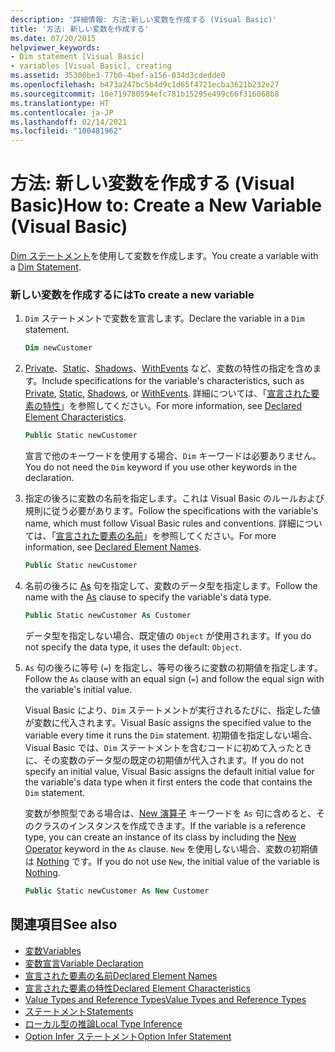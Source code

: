 ```yaml
---
description: '詳細情報: 方法:新しい変数を作成する (Visual Basic)'
title: '方法: 新しい変数を作成する'
ms.date: 07/20/2015
helpviewer_keywords:
- Dim statement [Visual Basic]
- variables [Visual Basic], creating
ms.assetid: 35300be3-77b0-4bef-a156-034d3cdedde0
ms.openlocfilehash: b473a247bc5b4d9c1d65f4721ecba3621b232e27
ms.sourcegitcommit: 10e719780594efc781b15295e499c66f316068b8
ms.translationtype: HT
ms.contentlocale: ja-JP
ms.lasthandoff: 02/14/2021
ms.locfileid: "100481962"
---
```

# <a name="how-to-create-a-new-variable-visual-basic"></a><span data-ttu-id="65c90-103">方法: 新しい変数を作成する (Visual Basic)</span><span class="sxs-lookup"><span data-stu-id="65c90-103">How to: Create a New Variable (Visual Basic)</span></span>

<span data-ttu-id="65c90-104">[Dim ステートメント](../../../language-reference/statements/dim-statement.md)を使用して変数を作成します。</span><span class="sxs-lookup"><span data-stu-id="65c90-104">You create a variable with a [Dim Statement](../../../language-reference/statements/dim-statement.md).</span></span>

### <a name="to-create-a-new-variable"></a><span data-ttu-id="65c90-105">新しい変数を作成するには</span><span class="sxs-lookup"><span data-stu-id="65c90-105">To create a new variable</span></span>

1. <span data-ttu-id="65c90-106">`Dim` ステートメントで変数を宣言します。</span><span class="sxs-lookup"><span data-stu-id="65c90-106">Declare the variable in a `Dim` statement.</span></span>

    ```vb
    Dim newCustomer
    ```

2. <span data-ttu-id="65c90-107">[Private](../../../language-reference/modifiers/private.md)、[Static](../../../language-reference/modifiers/static.md)、[Shadows](../../../language-reference/modifiers/shadows.md)、[WithEvents](../../../language-reference/modifiers/withevents.md) など、変数の特性の指定を含めます。</span><span class="sxs-lookup"><span data-stu-id="65c90-107">Include specifications for the variable's characteristics, such as [Private](../../../language-reference/modifiers/private.md), [Static](../../../language-reference/modifiers/static.md), [Shadows](../../../language-reference/modifiers/shadows.md), or [WithEvents](../../../language-reference/modifiers/withevents.md).</span></span> <span data-ttu-id="65c90-108">詳細については、「[宣言された要素の特性](../declared-elements/declared-element-characteristics.md)」を参照してください。</span><span class="sxs-lookup"><span data-stu-id="65c90-108">For more information, see [Declared Element Characteristics](../declared-elements/declared-element-characteristics.md).</span></span>

    ```vb
    Public Static newCustomer
    ```

    <span data-ttu-id="65c90-109">宣言で他のキーワードを使用する場合、`Dim` キーワードは必要ありません。</span><span class="sxs-lookup"><span data-stu-id="65c90-109">You do not need the `Dim` keyword if you use other keywords in the declaration.</span></span>

3. <span data-ttu-id="65c90-110">指定の後ろに変数の名前を指定します。これは Visual Basic のルールおよび規則に従う必要があります。</span><span class="sxs-lookup"><span data-stu-id="65c90-110">Follow the specifications with the variable's name, which must follow Visual Basic rules and conventions.</span></span> <span data-ttu-id="65c90-111">詳細については、「[宣言された要素の名前](../declared-elements/declared-element-names.md)」を参照してください。</span><span class="sxs-lookup"><span data-stu-id="65c90-111">For more information, see [Declared Element Names](../declared-elements/declared-element-names.md).</span></span>

    ```vb
    Public Static newCustomer
    ```

4. <span data-ttu-id="65c90-112">名前の後ろに [As](../../../language-reference/statements/as-clause.md) 句を指定して、変数のデータ型を指定します。</span><span class="sxs-lookup"><span data-stu-id="65c90-112">Follow the name with the [As](../../../language-reference/statements/as-clause.md) clause to specify the variable's data type.</span></span>

    ```vb
    Public Static newCustomer As Customer
    ```

    <span data-ttu-id="65c90-113">データ型を指定しない場合、既定値の `Object` が使用されます。</span><span class="sxs-lookup"><span data-stu-id="65c90-113">If you do not specify the data type, it uses the default: `Object`.</span></span>

5. <span data-ttu-id="65c90-114">`As` 句の後ろに等号 (`=`) を指定し、等号の後ろに変数の初期値を指定します。</span><span class="sxs-lookup"><span data-stu-id="65c90-114">Follow the `As` clause with an equal sign (`=`) and follow the equal sign with the variable's initial value.</span></span>

    <span data-ttu-id="65c90-115">Visual Basic により、`Dim` ステートメントが実行されるたびに、指定した値が変数に代入されます。</span><span class="sxs-lookup"><span data-stu-id="65c90-115">Visual Basic assigns the specified value to the variable every time it runs the `Dim` statement.</span></span> <span data-ttu-id="65c90-116">初期値を指定しない場合、Visual Basic では、`Dim` ステートメントを含むコードに初めて入ったときに、その変数のデータ型の既定の初期値が代入されます。</span><span class="sxs-lookup"><span data-stu-id="65c90-116">If you do not specify an initial value, Visual Basic assigns the default initial value for the variable's data type when it first enters the code that contains the `Dim` statement.</span></span>

    <span data-ttu-id="65c90-117">変数が参照型である場合は、[New 演算子](../../../language-reference/operators/new-operator.md) キーワードを `As` 句に含めると、そのクラスのインスタンスを作成できます。</span><span class="sxs-lookup"><span data-stu-id="65c90-117">If the variable is a reference type, you can create an instance of its class by including the [New Operator](../../../language-reference/operators/new-operator.md) keyword in the `As` clause.</span></span> <span data-ttu-id="65c90-118">`New` を使用しない場合、変数の初期値は [Nothing](../../../language-reference/nothing.md) です。</span><span class="sxs-lookup"><span data-stu-id="65c90-118">If you do not use `New`, the initial value of the variable is [Nothing](../../../language-reference/nothing.md).</span></span>

    ```vb
    Public Static newCustomer As New Customer
    ```

## <a name="see-also"></a><span data-ttu-id="65c90-119">関連項目</span><span class="sxs-lookup"><span data-stu-id="65c90-119">See also</span></span>

- [<span data-ttu-id="65c90-120">変数</span><span class="sxs-lookup"><span data-stu-id="65c90-120">Variables</span></span>](index.md)
- [<span data-ttu-id="65c90-121">変数宣言</span><span class="sxs-lookup"><span data-stu-id="65c90-121">Variable Declaration</span></span>](variable-declaration.md)
- [<span data-ttu-id="65c90-122">宣言された要素の名前</span><span class="sxs-lookup"><span data-stu-id="65c90-122">Declared Element Names</span></span>](../declared-elements/declared-element-names.md)
- [<span data-ttu-id="65c90-123">宣言された要素の特性</span><span class="sxs-lookup"><span data-stu-id="65c90-123">Declared Element Characteristics</span></span>](../declared-elements/declared-element-characteristics.md)
- [<span data-ttu-id="65c90-124">Value Types and Reference Types</span><span class="sxs-lookup"><span data-stu-id="65c90-124">Value Types and Reference Types</span></span>](../data-types/value-types-and-reference-types.md)
- [<span data-ttu-id="65c90-125">ステートメント</span><span class="sxs-lookup"><span data-stu-id="65c90-125">Statements</span></span>](../../../language-reference/statements/index.md)
- [<span data-ttu-id="65c90-126">ローカル型の推論</span><span class="sxs-lookup"><span data-stu-id="65c90-126">Local Type Inference</span></span>](local-type-inference.md)
- [<span data-ttu-id="65c90-127">Option Infer ステートメント</span><span class="sxs-lookup"><span data-stu-id="65c90-127">Option Infer Statement</span></span>](../../../language-reference/statements/option-infer-statement.md)
